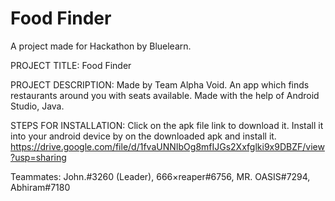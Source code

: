 # Food Finder
A project made for Hackathon by Bluelearn.

PROJECT TITLE: 
Food Finder

PROJECT DESCRIPTION:
Made by Team Alpha Void.
An app which finds restaurants around you with seats available.
Made with the help of Android Studio, Java.

STEPS FOR INSTALLATION:
Click on the apk file link to download it.
Install it into your android device by on the downloaded apk and install it.
https://drive.google.com/file/d/1fvaUNNIbOg8mfIJGs2Xxfglki9x9DBZF/view?usp=sharing

Teammates:
John.#3260 (Leader), 
 666×reaper#6756,
 MR. OASIS#7294,
 Abhiram#7180
